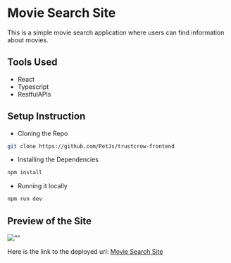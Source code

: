 # Movie Search Site
This is a simple movie search application where users can find information about
movies.

## Tools Used
- React
- Typescript
- RestfulAPIs

## Setup Instruction
- Cloning the Repo
```bash
git clone https://github.com/PetJs/trustcrow-frontend
```
- Installing the Dependencies
```bash
npm install
```
- Running it locally
```bash
npm run dev
```

## Preview of the Site
![""]()

Here is the link to the deployed url: [Movie Search Site]()